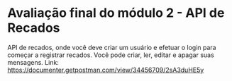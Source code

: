 # Avaliação final do módulo 2 - API de Recados
API de recados, onde você deve criar um usuário e efetuar o login para começar a registrar recados. Você pode criar, ler, editar e apagar suas mensagens.
Link: https://documenter.getpostman.com/view/34456709/2sA3duHE5y

